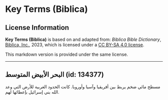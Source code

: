 # Key Terms (Biblica)

## License Information

**Key Terms (Biblica)** is based on and adapted from: _Biblica Bible Dictionary_, [Biblica, Inc.](https://www.biblica.com/), 2023, which is licensed under a [CC BY-SA 4.0 license](https://creativecommons.org/licenses/by-sa/4.0/legalcode.en).

This markdown version is provided under the same license.



--------------------------------

## البحر الأبيض المتوسط (id: 134377)

مسطح مائي ضخم يربط بين أفريقيا وآسيا وأوروبا. كانت الحدود الغربية للأرض التي وعد الله بني إسرائيل بإعطائها لهم.


